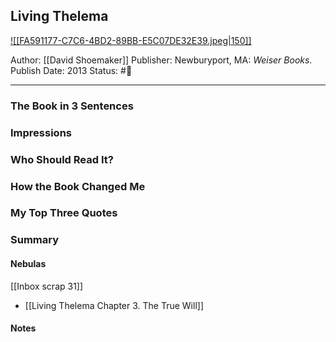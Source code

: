 ## Living Thelema

[ ![[FA591177-C7C6-4BD2-89BB-E5C07DE32E39.jpeg|150]] ](https://www.amazon.com/Living-Thelema-Practical-Attainment-Aleister-ebook/dp/B09T9J68WM/ref=tmm_kin_swatch_0?_encoding=UTF8&qid=1672899884&sr=8-1)

Author:  [[David Shoemaker]]
Publisher: Newburyport, MA: _Weiser Books_. 
Publish Date: 2013
Status: #💫

___

### The Book in 3 Sentences



### Impressions



### Who Should Read It?



### How the Book Changed Me



### My Top Three Quotes



### Summary



#### Nebulas

[[Inbox scrap 31]]

- [[Living Thelema Chapter 3. The True Will]]

#### Notes



